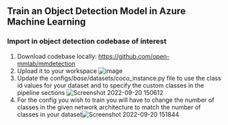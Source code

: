 ## Train an Object Detection Model in Azure Machine Learning

### Import in object detection codebase of interest
1. Download codebase locally: https://github.com/open-mmlab/mmdetection
2. Upload it to your workspace
![image](https://user-images.githubusercontent.com/62900532/191342347-8443a567-29d7-4075-aa77-bf2a4730e0e6.png)
3. Update the configs/_base_/datasets/coco_instance.py file to use the class id values for your dataset and to specify the custom classes in the pipeline sections
![Screenshot 2022-09-20 150612](https://user-images.githubusercontent.com/62900532/191344423-9f28b21d-b17a-4e49-9b8e-677cb3109f65.png)
4. For the config you wish to train you will have to change the number of classes in the given network architecture to match the number of classes in your dataset![Screenshot 2022-09-20 151844](https://user-images.githubusercontent.com/62900532/191345692-477fa1fe-78f9-4e39-9523-26c46f94190f.png)
